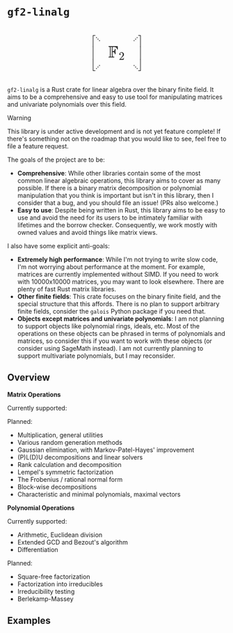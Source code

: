 # `gf2-linalg`

<svg style="padding: 20px; display: block; margin: auto;" xmlns="http://www.w3.org/2000/svg" xmlns:xlink="http://www.w3.org/1999/xlink" width="121.784" height="81.96" viewBox="0 -2514.2 6728.4 4528.5"><defs><path id="a" d="M614 1500H321V0h66v1432h227c22 0 33 11 33 34 0 19-14 34-33 34Z"/><path id="b" d="M614 68H387v1432h-66V0h293c22 0 33 11 33 34 0 19-14 34-33 34Z"/><path id="c" d="M321 0h66v1000h-66Z"/><path id="d" d="M557 56c0 31-25 56-56 56-32 0-56-24-56-56 0-31 25-56 56-56 32 0 56 24 56 56M169 444c0 30-26 56-56 56-32 0-56-24-56-56 0-31 25-56 56-56 32 0 56 24 56 56m194-194c0 30-26 56-56 56s-56-26-56-56 26-56 56-56 56 26 56 56Z"/><path id="e" d="M556 444c0 32-24 56-56 56-31 0-56-25-56-56 0-32 24-56 56-56 31 0 56 25 56 56M362 250c0 30-26 56-56 56s-56-26-56-56 26-56 56-56 56 26 56 56M168 56c0 30-26 56-56 56-31 0-56-25-56-56 0-32 24-56 56-56 31 0 56 25 56 56Z"/><path id="f" d="M547 685H51c-25 0-37-7-37-22 0-14 10-21 31-21 51 0 56-2 56-52V95c0-47-3-52-51-52-24 0-36-7-36-21C14 4 28 0 51 0h285c25 0 37 7 37 22 0 14-11 21-34 21-36 0-58 3-65 8s-11 21-11 47v234c88-1 135-37 140-109 1-19 8-28 21-28 18 0 21 12 21 35v268c0 24-7 36-21 36-13 0-20-8-21-25-7-92-46-128-140-133v204c0 36 6 56 18 60 5 1 12 2 21 2h46c100 0 184-46 193-132 1-18 8-27 21-27 14 0 21 12 21 37v128c0 33-3 37-36 37m-6-43v-32c-13 13-26 24-37 32M403 387v-59c-11 11-25 21-40 28 15 8 28 18 40 31M137 642h93c-6-15-9-35-9-60V96c0-23 3-40 8-53h-92c4 12 6 29 6 50v499c0 21-2 38-6 50Z"/><path id="g" d="M237 666c-51 0-94-18-131-54s-56-78-56-129c0-34 25-59 56-59 30 0 55 26 55 56 0 33-24 56-56 56-3 0-5 0-7-1 19 49 63 92 126 92 82 0 128-71 128-157 0-67-34-139-102-215L62 43C49 28 50 29 50 0h371l29 180h-33c-8-51-15-80-21-89-5-5-35-7-90-7H139l97 95c68 64 154 133 183 186 20 35 30 70 30 105 0 118-92 196-212 196Z"/><path id="h" d="M280 0h66v1500H53c-22 0-33-11-33-34s11-34 33-34h227Z"/><path id="i" d="M53 0h293v1500h-66V68H53c-22 0-33-11-33-34S31 0 53 0Z"/><path id="j" d="M280 0h66v1000h-66Z"/></defs><g fill="currentColor" stroke="currentColor" stroke-width="0"><g transform="scale(1 -1)"><use xlink:href="#a" transform="translate(0 1014.2)"/><use xlink:href="#b" transform="translate(0 -2014.2)"/><svg width="667" height="1728.5" y="-614.2" viewBox="0 432.1 667 1728.5"><use xlink:href="#c" transform="scale(1 2.593)"/></svg></g><g transform="matrix(1 0 0 -1 667 -1764.2)"><use xlink:href="#d"/><use xlink:href="#e" transform="translate(4781.4)"/></g><g transform="matrix(2.07 0 0 -2.07 2280 303.7)"><use xlink:href="#f"/><use xlink:href="#g" transform="matrix(.707 0 0 .707 644 -150)"/></g><g transform="matrix(1 0 0 -1 667 1764.2)"><use xlink:href="#e"/><use xlink:href="#d" transform="translate(4781.4)"/></g><g transform="matrix(1 0 0 -1 6061.4 0)"><use xlink:href="#h" transform="translate(0 1014.2)"/><use xlink:href="#i" transform="translate(0 -2014.2)"/><svg width="667" height="1728.5" y="-614.2" viewBox="0 432.1 667 1728.5"><use xlink:href="#j" transform="scale(1 2.593)"/></svg></g></g></svg>

`gf2-linalg` is a Rust crate for linear algebra over the binary finite field. It aims to be a comprehensive and easy to use tool for manipulating matrices and univariate polynomials over this field.

> [!WARNING]
> This library is under active development and is not yet feature complete! If there's something not on the roadmap that you would like to see, feel free to file a feature request.

The goals of the project are to be:
* **Comprehensive**: While other libraries contain some of the most common linear algebraic operations, this library aims to cover as many possible. If there is a binary matrix decomposition or polynomial manipulation that you think is important but isn't in this library, then I consider that a bug, and you should file an issue! (PRs also welcome.)
* **Easy to use**: Despite being written in Rust, this library aims to be easy to use and avoid the need for its users to be intimately familiar with lifetimes and the borrow checker. Consequently, we work mostly with owned values and avoid things like matrix views.

I also have some explicit anti-goals:
* **Extremely high performance**: While I'm not trying to write slow code, I'm not worrying about performance at the moment. For example, matrices are currently implemented without SIMD. If you need to work with 10000x10000 matrices, you may want to look elsewhere. There are plenty of fast Rust matrix libraries.
* **Other finite fields**: This crate focuses on the binary finite field, and the special structure that this affords. There is no plan to support arbitrary finite fields, consider the `galois` Python package if you need that.
* **Objects except matrices and univariate polynomials**: I am not planning to support objects like polynomial rings, ideals, etc. Most of the operations on these objects can be phrased in terms of polynomials and matrices, so consider this if you want to work with these objects (or consider using SageMath instead). I am not currently planning to support multivariate polynomials, but I may reconsider.

## Overview

**Matrix Operations**

Currently supported:

Planned:
* Multiplication, general utilities
* Various random generation methods
* Gaussian elimination, with Markov-Patel-Hayes' improvement
* (P)L(D)U decompositions and linear solvers
* Rank calculation and decomposition
* Lempel's symmetric factorization
* The Frobenius / rational normal form
* Block-wise decompositions
* Characteristic and minimal polynomials, maximal vectors

**Polynomial Operations**

Currently supported:
* Arithmetic, Euclidean division
* Extended GCD and Bezout's algorithm
* Differentiation

Planned:
* Square-free factorization
* Factorization into irreducibles
* Irreducibility testing
* Berlekamp-Massey

## Examples


